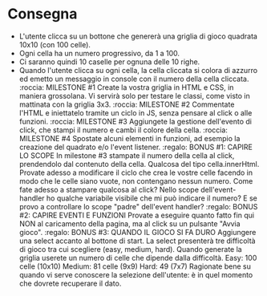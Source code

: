 # Consegna
- L'utente clicca su un bottone che genererà una griglia di gioco quadrata 10x10 (con 100 celle).
- Ogni cella ha un numero progressivo, da 1 a 100.
- Ci saranno quindi 10 caselle per ognuna delle 10 righe.
- Quando l'utente clicca su ogni cella, la cella cliccata si colora di azzurro ed emetto un messaggio in console con il numero della cella cliccata.
:roccia: MILESTONE #1
Create la vostra griglia in HTML e CSS, in maniera grossolana. Vi servirà solo per testare le classi, come visto in mattinata con la griglia 3x3.
:roccia: MILESTONE #2
Commentate l'HTML e iniettatelo tramite un ciclo in JS, senza pensare al click o alle funzioni.
:roccia: MILESTONE #3
Aggiungete la gestione dell'evento di click, che stampi il numero e cambi il colore della cella.
:roccia: MILESTONE #4
Spostate alcuni elementi in funzioni, ad esempio la creazione del quadrato e/o l'event listener.
:regalo: BONUS #1: CAPIRE LO SCOPE
In milestone #3 stampate il numero della cella al click, prendendolo dal contenuto della cella. Qualcosa del tipo cella.innerHtml.
Provate adesso a modificare il ciclo che crea le vostre celle facendo in modo che le celle siano vuote, non contengano nessun numero.
Come fate adesso a stampare qualcosa al click? Nello scope dell'event-handler ho qualche variabile visibile che mi può indicare il numero?
E se provo a controllare lo scope "padre" dell'event handler?
:regalo: BONUS #2: CAPIRE EVENTI E FUNZIONI
Provate a eseguire quanto fatto fin qui NON al caricamento della pagina, ma al click su un pulsante "Avvia gioco".
:regalo: BONUS #3: QUANDO IL GIOCO SI FA DURO
Aggiungere una select accanto al bottone di start. La select presenterà tre difficoltà di gioco tra cui scegliere (easy, medium, hard).
Quando generate la griglia userete un numero di celle che dipende dalla difficoltà.
Easy: 100 celle (10x10)
Medium: 81 celle (9x9)
Hard: 49 (7x7)
Ragionate bene su quando vi serve conoscere la selezione dell'utente: è in quel momento che dovrete recuperare il dato.